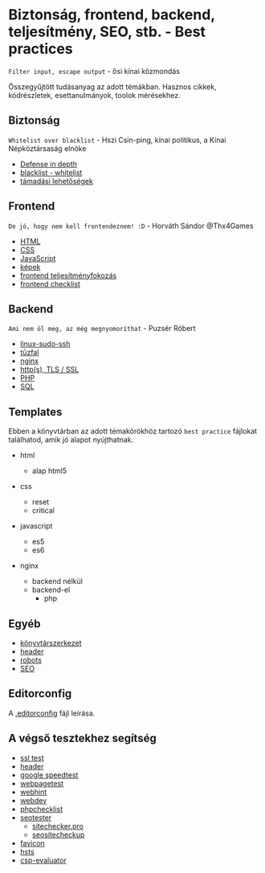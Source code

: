 # Biztonság, frontend, backend, teljesítmény, SEO, stb. - Best practices

`Filter input, escape output` - ősi kínai közmondás

Összegyűjtött tudásanyag az adott témákban.
Hasznos cikkek, kódrészletek, esettanulmányok, toolok mérésekhez.

## Biztonság

`Whitelist over blacklist` - Hszi Csin-ping, kínai politikus, a Kínai Népköztársaság elnöke

- [Defense in depth](https://en.wikipedia.org/wiki/Defense_in_depth_%28computing%29)
- [blacklist - whitelist](https://blog.finjan.com/blacklisting-vs-whitelisting-understanding-the-security-benefits-of-each/)
- [támadási lehetőségek](/attacks.md)

## Frontend

`De jó, hogy nem kell frontendeznem! :D` - Horváth Sándor @Thx4Games

- [HTML](/html.md)
- [CSS](/css.md)
- [JavaScript](/js.md)
- [képek](/images.md)
- [frontend teljesítményfokozás](/frontend-performance.md)
- [frontend checklist](https://frontendchecklist.io)

## Backend

`Ami nem öl meg, az még megnyomoríthat` - Puzsér Róbert

- [linux-sudo-ssh](/linux-sudo-ssh.md)
- [tűzfal](/firewall.md)
- [nginx](/nginx.md)
- [http(s), TLS / SSL](/http-https-ssl-tls.md)
- [PHP](/php.md)
- [SQL](/sql.md)

## Templates

Ebben a könyvtárban az adott témakörökhöz tartozó `best practice` fájlokat találhatod, amik jó alapot nyújthatnak.

- html
  - alap html5

- css
  - reset
  - critical

- javascript
  - es5
  - es6

- nginx
  - backend nélkül
  - backend-el
    - php

## Egyéb

- [könyvtárszerkezet](/structure.md)
- [header](/header.md)
- [robots](/robots.md)
- [SEO](/seo.md)

## Editorconfig

A [.editorconfig](https://editorconfig.org/) fájl leírása.

## A végső tesztekhez segítség

- [ssl test](https://www.ssllabs.com/ssltest/)
- [header](https://securityheaders.com/)
- [google speedtest](https://developers.google.com/speed/pagespeed/insights/)
- [webpagetest](https://www.webpagetest.org/)
- [webhint](https://webhint.io/scanner/)
- [webdev](https://web.dev/measure)
- [phpchecklist](https://www.sqreen.io/checklists/php-security-checklist)
- [seotester](https://www.seotesteronline.com/)
  - [sitechecker.pro](https://sitechecker.pro)
  - [seositecheckup](https://seositecheckup.com)
- [favicon](https://realfavicongenerator.net/)
- [hsts](https://hstspreload.org/)
- [csp-evaluator](https://csp-evaluator.withgoogle.com/)
